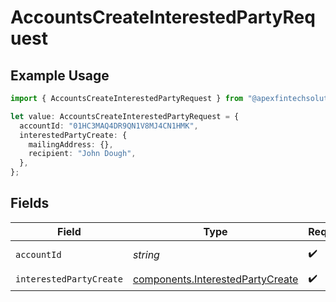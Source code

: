 # AccountsCreateInterestedPartyRequest

## Example Usage

```typescript
import { AccountsCreateInterestedPartyRequest } from "@apexfintechsolutions/ascend-sdk/models/operations";

let value: AccountsCreateInterestedPartyRequest = {
  accountId: "01HC3MAQ4DR9QN1V8MJ4CN1HMK",
  interestedPartyCreate: {
    mailingAddress: {},
    recipient: "John Dough",
  },
};
```

## Fields

| Field                                                                                | Type                                                                                 | Required                                                                             | Description                                                                          | Example                                                                              |
| ------------------------------------------------------------------------------------ | ------------------------------------------------------------------------------------ | ------------------------------------------------------------------------------------ | ------------------------------------------------------------------------------------ | ------------------------------------------------------------------------------------ |
| `accountId`                                                                          | *string*                                                                             | :heavy_check_mark:                                                                   | The account id.                                                                      | 01HC3MAQ4DR9QN1V8MJ4CN1HMK                                                           |
| `interestedPartyCreate`                                                              | [components.InterestedPartyCreate](../../models/components/interestedpartycreate.md) | :heavy_check_mark:                                                                   | N/A                                                                                  |                                                                                      |
